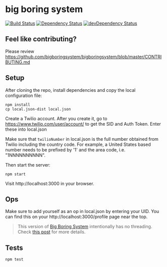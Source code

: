 # big boring system

[![Build Status](https://travis-ci.org/bigboringsystem/bigboringsystem.svg?branch=CI)](https://travis-ci.org/bigboringsystem/bigboringsystem) [![Dependency Status](https://david-dm.org/bigboringsystem/bigboringsystem.svg)](https://david-dm.org/bigboringsystem/bigboringsystem)  [![devDependency Status](https://david-dm.org/bigboringsystem/bigboringsystem/dev-status.svg)](https://david-dm.org/bigboringsystem/bigboringsystem#info=devDependencies)

## Feel like contributing?

Please review https://github.com/bigboringsystem/bigboringsystem/blob/master/CONTRIBUTING.md

## Setup

After cloning the repo, install dependencies and copy the local configuration file:

    npm install
    cp local.json-dist local.json

Create a Twilio account. After you create it, go to https://www.twilio.com/user/account/ to get the SID and Auth Token. Enter these into local.json

Make sure that `twilioNumber` in local.json is the full number obtained
from Twilio including the country code. For example, a United States based
number needs to be prefixed by '1' and the area code, i.e. "1NNNNNNNNNN".

Then start the server:

    npm start

Visit http://localhost:3000 in your browser.

## Ops

Make sure to add yourself as an op in local.json by entering your UID. You can find this on your http://localhost:3000/profile page near the top.

> This version of [Big Boring System](http://bigboringsystem.com) intentionally has
> no threading. Check [this post][post_no_threading] for more details.

[post_no_threading]: http://bigboringsystem.com/post/user!2c0346c9-6434-41aa-8ee8-4167c1af5b70!1419794369


## Tests

    npm test
